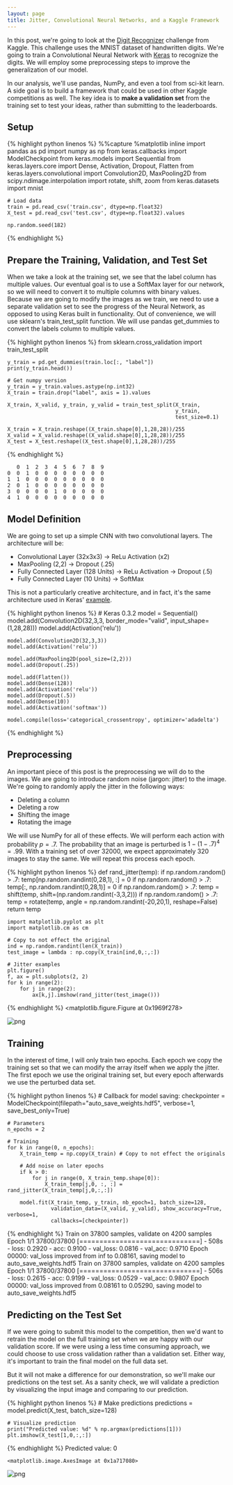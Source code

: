 ```yaml
---
layout: page
title: Jitter, Convolutional Neural Networks, and a Kaggle Framework
---
```


In this post, we're going to look at the [Digit Recognizer](https://www.kaggle.com/c/digit-recognizer) challenge from Kaggle. This challenge uses the MNIST dataset of handwritten digits. We're going to train a Convolutional Neural Network with [Keras](http://keras.io) to recognize the digits. We will employ some preprocessing steps to improve the generalization of our model.

In our analysis, we'll use pandas, NumPy, and even a tool from sci-kit learn. A side goal is to build a framework that could be used in other Kaggle competitions as well. The key idea is to **make a validation set** from the training set to test your ideas, rather than submitting to the leaderboards.

## Setup

{% highlight python linenos %}
    %%capture
    %matplotlib inline
    import pandas as pd
    import numpy as np
    from keras.callbacks import ModelCheckpoint
    from keras.models import Sequential
    from keras.layers.core import Dense, Activation, Dropout, Flatten
    from keras.layers.convolutional import Convolution2D, MaxPooling2D
    from scipy.ndimage.interpolation import rotate, shift, zoom
    from keras.datasets import mnist
    
    # Load data
    train = pd.read_csv('train.csv', dtype=np.float32)
    X_test = pd.read_csv('test.csv', dtype=np.float32).values
    
    np.random.seed(182)
{% endhighlight %}

## Prepare the Training, Validation, and Test Set

When we take a look at the training set, we see that the label column has multiple values. Our eventual goal is to use a SoftMax layer for our network, so we will need to convert it to multiple columns with binary values. Because we are going to modify the images as we train, we need to use a separate validation set to see the progress of the Neural Network, as opposed to using Keras built in functionality. Out of convenience, we will use sklearn's train_test_split function.
We will use pandas get_dummies to convert the labels column to multiple values.

{% highlight python linenos %}
    from sklearn.cross_validation import train_test_split
    
    y_train = pd.get_dummies(train.loc[:, "label"])
    print(y_train.head())
    
    # Get numpy version
    y_train = y_train.values.astype(np.int32)
    X_train = train.drop("label", axis = 1).values
    
    X_train, X_valid, y_train, y_valid = train_test_split(X_train,
                                                          y_train, 
                                                          test_size=0.1)
    
    X_train = X_train.reshape((X_train.shape[0],1,28,28))/255
    X_valid = X_valid.reshape((X_valid.shape[0],1,28,28))/255
    X_test = X_test.reshape((X_test.shape[0],1,28,28))/255
{% endhighlight %}

       0  1  2  3  4  5  6  7  8  9
    0  0  1  0  0  0  0  0  0  0  0
    1  1  0  0  0  0  0  0  0  0  0
    2  0  1  0  0  0  0  0  0  0  0
    3  0  0  0  0  1  0  0  0  0  0
    4  1  0  0  0  0  0  0  0  0  0
    

## Model Definition

We are going to set up a simple CNN with two convolutional layers. The architecture will be:

* Convolutional Layer (32x3x3) -> ReLu Activation (x2)
* MaxPooling (2,2) -> Dropout (.25)
* Fully Connected Layer (128 Units) -> ReLu Activation -> Dropout (.5)
* Fully Connected Layer (10 Units) -> SoftMax

This is not a particularly creative architecture, and in fact, it's the same architecture used in Keras' [example](https://github.com/fchollet/keras/blob/master/examples/mnist_cnn.py).

{% highlight python linenos %}
    # Keras 0.3.2
    model = Sequential()
    model.add(Convolution2D(32,3,3, border_mode="valid", input_shape=(1,28,28)))
    model.add(Activation('relu'))
    
    model.add(Convolution2D(32,3,3))
    model.add(Activation('relu'))
    
    model.add(MaxPooling2D(pool_size=(2,2)))
    model.add(Dropout(.25))
    
    model.add(Flatten())
    model.add(Dense(128))
    model.add(Activation('relu'))
    model.add(Dropout(.5))
    model.add(Dense(10))
    model.add(Activation('softmax'))
    
    model.compile(loss='categorical_crossentropy', optimizer='adadelta')
{% endhighlight %}

## Preprocessing

An important piece of this post is the preprocessing we will do to the images. We are going to introduce random noise (jargon: jitter) to the image. We're going to randomly apply the jitter in the following ways:

* Deleting a column
* Deleting a row
* Shifting the image
* Rotating the image

We will use NumPy for all of these effects. We will perform each action with probability $p=.7$. The probability that an image is perturbed is $1-(1-.7)^4 = .99$. With a training set of over 32000, we expect approximately 320 images to stay the same. We will repeat this process each epoch.

{% highlight python linenos %}
    def rand_jitter(temp):
        if np.random.random() > .7:
            temp[np.random.randint(0,28,1), :] = 0
        if np.random.random() > .7:
            temp[:, np.random.randint(0,28,1)] = 0
        if np.random.random() > .7:
            temp = shift(temp, shift=(np.random.randint(-3,3,2)))
        if np.random.random() > .7:
            temp = rotate(temp, angle = np.random.randint(-20,20,1), reshape=False)
        return temp


    import matplotlib.pyplot as plt
    import matplotlib.cm as cm
    
    # Copy to not effect the original
    ind = np.random.randint(len(X_train))
    test_image = lambda : np.copy(X_train[ind,0,:,:]) 
    
    # Jitter examples
    plt.figure()
    f, ax = plt.subplots(2, 2)
    for k in range(2):
        for j in range(2):
            ax[k,j].imshow(rand_jitter(test_image()))

{% endhighlight %}
    <matplotlib.figure.Figure at 0x1969f278>



![png](../images/2016-03-12/output_15_1.png)


## Training

In the interest of time, I will only train two epochs. Each epoch we copy the training set so that we can modify the array itself when we apply the jitter. The first epoch we use the original training set, but every epoch afterwards we use the perturbed data set.

{% highlight python linenos %}
    # Callback for model saving:
    checkpointer = ModelCheckpoint(filepath="auto_save_weights.hdf5", 
                                   verbose=1, save_best_only=True)
    
    # Parameters
    n_epochs = 2
    
    # Training
    for k in range(0, n_epochs):
        X_train_temp = np.copy(X_train) # Copy to not effect the originals
        
        # Add noise on later epochs
        if k > 0:
            for j in range(0, X_train_temp.shape[0]):
                X_train_temp[j,0, :, :] = rand_jitter(X_train_temp[j,0,:,:])
    
        model.fit(X_train_temp, y_train, nb_epoch=1, batch_size=128, 
                  validation_data=(X_valid, y_valid), show_accuracy=True, verbose=1, 
                  callbacks=[checkpointer])
{% endhighlight %}
    Train on 37800 samples, validate on 4200 samples
    Epoch 1/1
    37800/37800 [==============================] - 508s - loss: 0.2920 - acc: 0.9100 - val_loss: 0.0816 - val_acc: 0.9710
    Epoch 00000: val_loss improved from inf to 0.08161, saving model to auto_save_weights.hdf5
    Train on 37800 samples, validate on 4200 samples
    Epoch 1/1
    37800/37800 [==============================] - 506s - loss: 0.2615 - acc: 0.9199 - val_loss: 0.0529 - val_acc: 0.9807
    Epoch 00000: val_loss improved from 0.08161 to 0.05290, saving model to auto_save_weights.hdf5
    

## Predicting on the Test Set

If we were going to submit this model to the competition, then we'd want to retrain the model on the full training set when we are happy with our validation score. If we were using a less time consuming approach, we could choose to use cross validation rather than a validation set. Either way, it's important to train the final model on the full data set.

But it will not make a difference for our demonstration, so we'll make our predictions on the test set. As a sanity check, we will validate a prediction by visualizing the input image and comparing to our prediction.

{% highlight python linenos %}
    # Make predictions
    predictions = model.predict(X_test, batch_size=128)


    # Visualize prediction
    print("Predicted value: %d" % np.argmax(predictions[1]))
    plt.imshow(X_test[1,0,:,:])
{% endhighlight %}
    Predicted value: 0
  




    <matplotlib.image.AxesImage at 0x1a717080>




![png](../images/2016-03-12/output_22_2.png)

